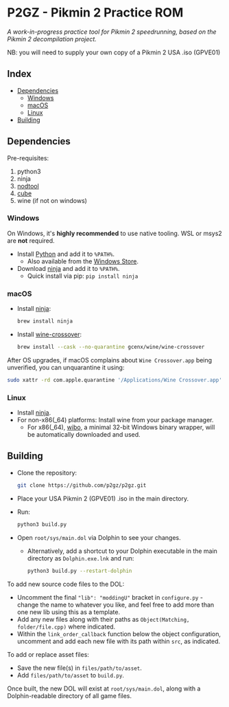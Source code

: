 # P2GZ - Pikmin 2 Practice ROM

*A work-in-progress practice tool for Pikmin 2 speedrunning, based on the Pikmin 2 decompilation project.*

NB: you will need to supply your own copy of a Pikmin 2 USA .iso (GPVE01)

Index
-----

- [Dependencies](#dependencies)
  - [Windows](#windows)
  - [macOS](#macos)
  - [Linux](#linux)
- [Building](#building)

Dependencies
------------

Pre-requisites:
1. python3
1. ninja
1. [nodtool](https://github.com/AxioDL/nod)
1. [cube](https://github.com/mayabyte/cube)
1. wine (if not on windows)

### Windows

On Windows, it's **highly recommended** to use native tooling. WSL or msys2 are **not** required.  

- Install [Python](https://www.python.org/downloads/) and add it to `%PATH%`.
  - Also available from the [Windows Store](https://apps.microsoft.com/store/detail/python-311/9NRWMJP3717K).
- Download [ninja](https://github.com/ninja-build/ninja/releases) and add it to `%PATH%`.
  - Quick install via pip: `pip install ninja`

### macOS

- Install [ninja](https://github.com/ninja-build/ninja/wiki/Pre-built-Ninja-packages):

  ```sh
  brew install ninja
  ```

- Install [wine-crossover](https://github.com/Gcenx/homebrew-wine):

  ```sh
  brew install --cask --no-quarantine gcenx/wine/wine-crossover
  ```

After OS upgrades, if macOS complains about `Wine Crossover.app` being unverified, you can unquarantine it using:

```sh
sudo xattr -rd com.apple.quarantine '/Applications/Wine Crossover.app'
```

### Linux

- Install [ninja](https://github.com/ninja-build/ninja/wiki/Pre-built-Ninja-packages).
- For non-x86(_64) platforms: Install wine from your package manager.
  - For x86(_64), [wibo](https://github.com/decompals/wibo), a minimal 32-bit Windows binary wrapper, will be automatically downloaded and used.

Building
--------

- Clone the repository:

  ```sh
  git clone https://github.com/p2gz/p2gz.git
  ```

- Place your USA Pikmin 2 (GPVE01) .iso in the main directory.

- Run:
  ```sh
  python3 build.py
  ```

- Open `root/sys/main.dol` via Dolphin to see your changes.

  - Alternatively, add a shortcut to your Dolphin executable in the main directory as `Dolphin.exe.lnk` and run:
    ```sh
    python3 build.py --restart-dolphin
    ```

To add new source code files to the DOL:

- Uncomment the final `"lib": "moddingU"` bracket in `configure.py` - change the name to whatever you like, and feel free to add more than one new lib using this as a template.
- Add any new files along with their paths as `Object(Matching, folder/file.cpp)` where indicated.
- Within the `link_order_callback` function below the object configuration, uncomment and add each new file with its path within `src`, as indicated.

To add or replace asset files:

- Save the new file(s) in `files/path/to/asset`.
- Add `files/path/to/asset` to `build.py`.

Once built, the new DOL will exist at `root/sys/main.dol`, along with a Dolphin-readable directory of all game files.
